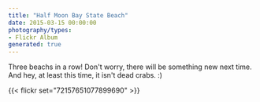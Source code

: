 ```yaml
---
title: "Half Moon Bay State Beach"
date: 2015-03-15 00:00:00
photography/types:
- Flickr Album
generated: true
---
```

Three beachs in a row! Don't worry, there will be something new next time. And hey, at least this time, it isn't dead crabs. :)

{{< flickr set="72157651077899690" >}}
